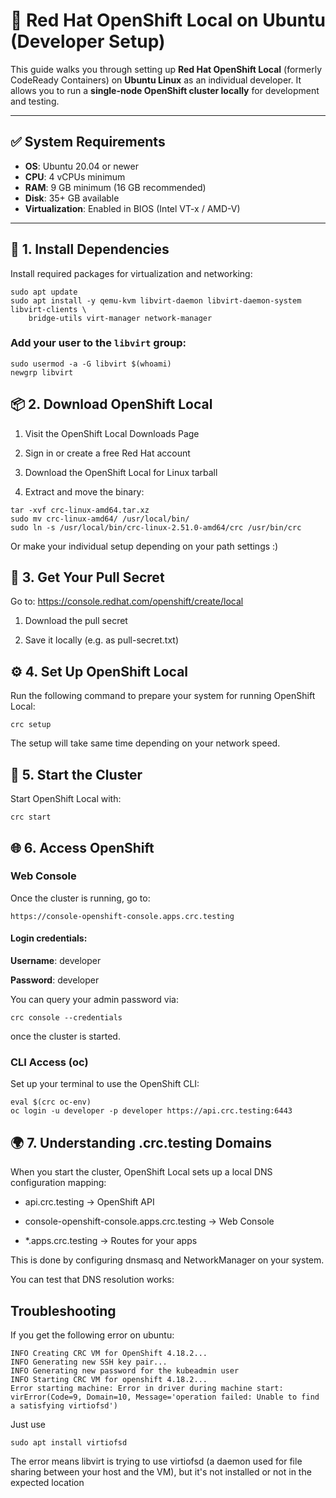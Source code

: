 # 🚀 Red Hat OpenShift Local on Ubuntu (Developer Setup)

This guide walks you through setting up **Red Hat OpenShift Local** (formerly CodeReady Containers) on **Ubuntu Linux**
as an individual developer. It allows you to run a **single-node OpenShift cluster locally** for development and
testing.

---

## ✅ System Requirements

- **OS**: Ubuntu 20.04 or newer
- **CPU**: 4 vCPUs minimum
- **RAM**: 9 GB minimum (16 GB recommended)
- **Disk**: 35+ GB available
- **Virtualization**: Enabled in BIOS (Intel VT-x / AMD-V)

---

## 🔧 1. Install Dependencies

Install required packages for virtualization and networking:

```
sudo apt update
sudo apt install -y qemu-kvm libvirt-daemon libvirt-daemon-system libvirt-clients \
    bridge-utils virt-manager network-manager
```

### Add your user to the `libvirt` group:

```
sudo usermod -a -G libvirt $(whoami)
newgrp libvirt
```

## 📦 2. Download OpenShift Local

1. Visit the OpenShift Local Downloads Page

2. Sign in or create a free Red Hat account

3. Download the OpenShift Local for Linux tarball

4. Extract and move the binary:

```
tar -xvf crc-linux-amd64.tar.xz
sudo mv crc-linux-amd64/ /usr/local/bin/
sudo ln -s /usr/local/bin/crc-linux-2.51.0-amd64/crc /usr/bin/crc
```

Or make your individual setup depending on your path settings :)

## 🔑 3. Get Your Pull Secret

Go to: https://console.redhat.com/openshift/create/local

1. Download the pull secret

2. Save it locally (e.g. as pull-secret.txt)

## ⚙️ 4. Set Up OpenShift Local

Run the following command to prepare your system for running OpenShift Local:

```
crc setup
```

The setup will take same time depending on your network speed.

## 🚀 5. Start the Cluster

Start OpenShift Local with:

```
crc start
```

## 🌐 6. Access OpenShift

### Web Console

Once the cluster is running, go to:

```
https://console-openshift-console.apps.crc.testing
```

#### Login credentials:

<b>Username</b>: developer

<b>Password</b>: developer

You can query your admin password via:

```
crc console --credentials
```

once the cluster is started.

### CLI Access (oc)

Set up your terminal to use the OpenShift CLI:

```
eval $(crc oc-env)
oc login -u developer -p developer https://api.crc.testing:6443
```

## 🌍 7. Understanding .crc.testing Domains

When you start the cluster, OpenShift Local sets up a local DNS configuration mapping:

- api.crc.testing → OpenShift API

- console-openshift-console.apps.crc.testing → Web Console

- *.apps.crc.testing → Routes for your apps

This is done by configuring dnsmasq and NetworkManager on your system.

You can test that DNS resolution works:

## Troubleshooting

If you get the following error on ubuntu:

```
INFO Creating CRC VM for OpenShift 4.18.2...      
INFO Generating new SSH key pair...               
INFO Generating new password for the kubeadmin user 
INFO Starting CRC VM for openshift 4.18.2...      
Error starting machine: Error in driver during machine start: virError(Code=9, Domain=10, Message='operation failed: Unable to find a satisfying virtiofsd')
```

Just use

```
sudo apt install virtiofsd
```

The error means libvirt is trying to use virtiofsd (a daemon used for file sharing between your host and the VM), but
it's not installed or not in the expected location